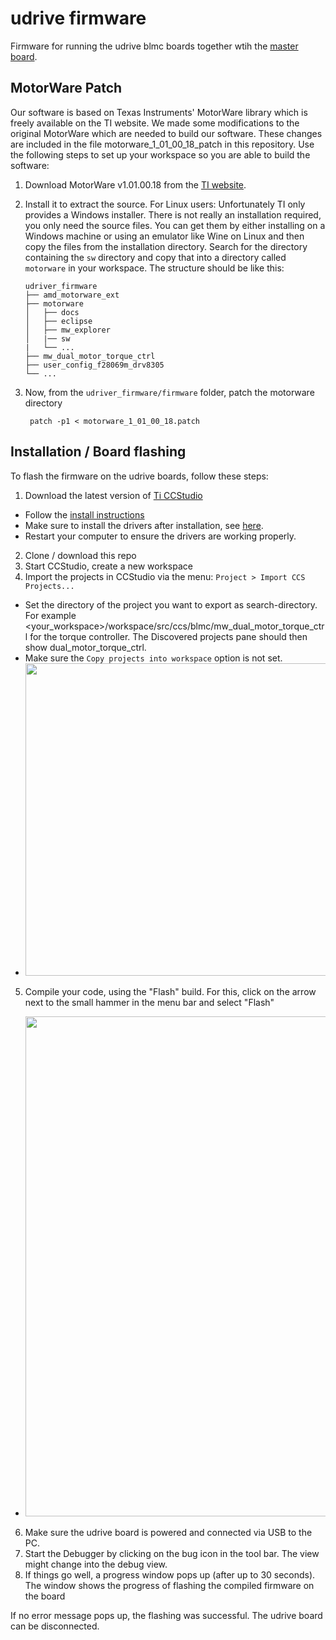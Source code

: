 # udrive firmware

Firmware for running the udrive blmc boards together wtih the [master board](https://github.com/open-dynamic-robot-initiative/master-board/).

## MotorWare Patch

Our software is based on Texas Instruments' MotorWare library which is freely available on the TI website. We made some modifications to the original MotorWare which are needed to build our software. These changes are included in the file motorware_1_01_00_18_patch in this repository. Use the following steps to set up your workspace so you are able to build the software:

1. Download MotorWare v1.01.00.18 from the [TI website](http://www.ti.com/tool/MOTORWARE).

2. Install it to extract the source.  For Linux users: Unfortunately TI only
   provides a Windows installer.  There is not really an installation required,
   you only need the source files.  You can get them by either installing on a
   Windows machine or using an emulator like Wine on Linux and then copy the
   files from the installation directory.
   Search for the directory containing the `sw` directory and copy that into
   a directory called `motorware` in your workspace.  The structure should be
   like this:

       udriver_firmware
       ├── amd_motorware_ext
       ├── motorware
       │   ├── docs
       │   ├── eclipse
       │   ├── mw_explorer
       │   |── sw
       |   └── ...
       ├── mw_dual_motor_torque_ctrl
       ├── user_config_f28069m_drv8305
       └── ...

3. Now, from the `udriver_firmware/firmware` folder, patch the motorware directory

        patch -p1 < motorware_1_01_00_18.patch

## Installation / Board flashing

To flash the firmware on the udrive boards, follow these steps:

1. Download the latest version of [Ti CCStudio](http://www.ti.com/tool/ccstudio)
  * Follow the [install instructions](http://software-dl.ti.com/ccs/esd/documents/ccsv10_linux_host_support.html#installation-instructions)
  * Make sure to install the drivers after installation, see [here](http://software-dl.ti.com/ccs/esd/documents/ccsv10_linux_host_support.html#ubuntu-18-04-lts). 
  * Restart your computer to ensure the drivers are working properly.
2. Clone / download this repo
3. Start CCStudio, create a new workspace
4. Import the projects in CCStudio via the menu: `Project > Import CCS Projects...`
  * Set the directory of the project you want to export as search-directory. For example <your_workspace>/workspace/src/ccs/blmc/mw_dual_motor_torque_ctrl for the torque controller. The Discovered projects pane should then show dual_motor_torque_ctrl.
  * Make sure the `Copy projects into workspace` option is not set.
  * <img src="images/step_01_import.png" width="500px"/>
5. Compile your code, using the "Flash" build. For this, click on the arrow next to the small hammer in the menu bar and select "Flash"
  * <img src="images/step_02_change_target.png" width="800px"/>
6. Make sure the udrive board is powered and connected via USB to the PC.
7. Start the Debugger by clicking on the bug icon in the tool bar. The view might change into the debug view.
8. If things go well, a progress window pops up (after up to 30 seconds). The window shows the progress of flashing the compiled firmware on the board

If no error message pops up, the flashing was successful. The udrive board can be disconnected.



